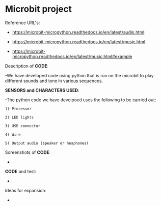 # Microbit project
Reference URL's:

  - https://microbit-micropython.readthedocs.io/en/latest/audio.html
  
  - https://microbit-micropython.readthedocs.io/en/latest/music.html

  - https://microbit-micropython.readthedocs.io/en/latest/music.html#example

Description of __CODE__:

  -We have developed code using python that is run on the microbit to play different sounds and tone in various sequences.
  
  __SENSORS and CHARACTERS USED__:

  -The python code we have develpoed uses the following to be carried out:
  
    1) Processor
    
    2) LED lights
    
    3) USB connector
    
    4) Wire
    
    5) Output audio (speaker or heaphones)
    
  
Screenshots of __CODE__:

  -
  
__CODE__ and test:

  -
  
Ideas for expansion:

  -
  
  
